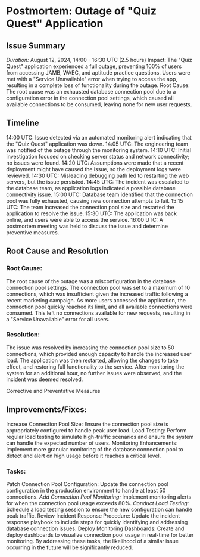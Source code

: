 # Postmortem: Outage of "Quiz Quest" Application
## Issue Summary
*Duration:* August 12, 2024, 14:00 - 16:30 UTC (2.5 hours)
Impact: The "Quiz Quest" application experienced a full outage, preventing 100% of users from accessing JAMB, WAEC, and aptitude practice questions. Users were met with a "Service Unavailable" error when trying to access the app, resulting in a complete loss of functionality during the outage.
Root Cause: The root cause was an exhausted database connection pool due to a configuration error in the connection pool settings, which caused all available connections to be consumed, leaving none for new user requests.

## Timeline
14:00 UTC: Issue detected via an automated monitoring alert indicating that the "Quiz Quest" application was down.
14:05 UTC: The engineering team was notified of the outage through the monitoring system.
14:10 UTC: Initial investigation focused on checking server status and network connectivity; no issues were found.
14:20 UTC: Assumptions were made that a recent deployment might have caused the issue, so the deployment logs were reviewed.
14:30 UTC: Misleading debugging path led to restarting the web servers, but the issue persisted.
14:45 UTC: The incident was escalated to the database team, as application logs indicated a possible database connectivity issue.
15:00 UTC: Database team identified that the connection pool was fully exhausted, causing new connection attempts to fail.
15:15 UTC: The team increased the connection pool size and restarted the application to resolve the issue.
15:30 UTC: The application was back online, and users were able to access the service.
16:00 UTC: A postmortem meeting was held to discuss the issue and determine preventive measures.
## Root Cause and Resolution
### Root Cause:
The root cause of the outage was a misconfiguration in the database connection pool settings. The connection pool was set to a maximum of 10 connections, which was insufficient given the increased traffic following a recent marketing campaign. As more users accessed the application, the connection pool quickly reached its limit, and all available connections were consumed. This left no connections available for new requests, resulting in a "Service Unavailable" error for all users.

### Resolution:
The issue was resolved by increasing the connection pool size to 50 connections, which provided enough capacity to handle the increased user load. The application was then restarted, allowing the changes to take effect, and restoring full functionality to the service. After monitoring the system for an additional hour, no further issues were observed, and the incident was deemed resolved.

Corrective and Preventative Measures
## Improvements/Fixes:

Increase Connection Pool Size: Ensure the connection pool size is appropriately configured to handle peak user load.
Load Testing: Perform regular load testing to simulate high-traffic scenarios and ensure the system can handle the expected number of users.
Monitoring Enhancements: Implement more granular monitoring of the database connection pool to detect and alert on high usage before it reaches a critical level.
### Tasks:

Patch Connection Pool Configuration: Update the connection pool configuration in the production environment to handle at least 50 connections.
*Add Connection Pool Monitoring:* Implement monitoring alerts for when the connection pool usage exceeds 80%.
*Conduct Load Testing:* Schedule a load testing session to ensure the new configuration can handle peak traffic.
Review Incident Response Procedure: Update the incident response playbook to include steps for quickly identifying and addressing database connection issues.
Deploy Monitoring Dashboards: Create and deploy dashboards to visualize connection pool usage in real-time for better monitoring.
By addressing these tasks, the likelihood of a similar issue occurring in the future will be significantly reduced.
